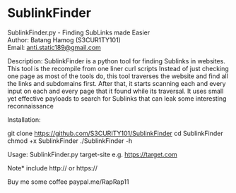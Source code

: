 # SublinkFinder

SublinkFinder.py - Finding SubLinks made Easier <br>
Author: Batang Hamog (S3CUR1TY101)<br>
Email: anti.static189@gmail.com<br>


Description: SublinkFinder is a python tool for finding Sublinks
in websites. This tool is the recompile from one liner curl scripts
Instead of just checking one page as most of the tools do, this tool
traverses the website and find all the links and subdomains first.
After that, it starts scanning each and every input on each and every
page that it found while its traversal. It uses small yet effective
payloads to search for Sublinks that can leak some interesting reconnaissance


Installation:

git clone https://github.com/S3CURITY101/SublinkFinder
cd SublinkFinder
chmod +x SublinkFinder
./SublinkFinder -h

Usage: SublinkFinder.py target-site e.g. https://target.com 

Note* include http:// or https:// 


Buy me some coffee
paypal.me/RapRap11
